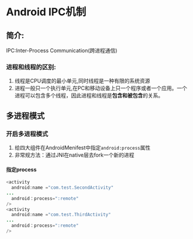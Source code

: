 # Android IPC机制

## 简介:

IPC:Inter-Process Communication(跨进程通信)

### 进程和线程的区别:

1. 线程是CPU调度的最小单元,同时线程是一种有限的系统资源
2. 进程一般只一个执行单元,在PC和移动设备上只一个程序或者一个应用。一个进程可以包含多个线程，因此进程和线程是**包含和被包含**的关系。

## 多进程模式

### 开启多进程模式

1. 给四大组件在AndroidMenifest中指定`android:process`属性
2. 非常规方法：通过JNI在native层去fork一个新的进程

#### 指定process

```java
<activity 
  android:name ="com.test.SecondActivity"
...
  android：process=":remote"
/>
<activity 
  android:name ="com.test.ThirdActivity"
...
  android：process=":remote"
/>




```

